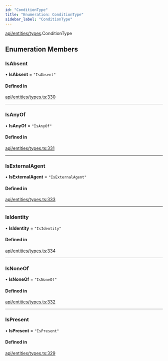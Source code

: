 ```yaml
---
id: "ConditionType"
title: "Enumeration: ConditionType"
sidebar_label: "ConditionType"
---
```


[api/entities/types](../../../../../modules/API/Entities/Types/Types.md).ConditionType

## Enumeration Members

### IsAbsent

• **IsAbsent** = ``"IsAbsent"``

#### Defined in

[api/entities/types.ts:330](https://github.com/PolymeshAssociation/polymesh-sdk/blob/f8a937f04/src/api/entities/types.ts#L330)

___

### IsAnyOf

• **IsAnyOf** = ``"IsAnyOf"``

#### Defined in

[api/entities/types.ts:331](https://github.com/PolymeshAssociation/polymesh-sdk/blob/f8a937f04/src/api/entities/types.ts#L331)

___

### IsExternalAgent

• **IsExternalAgent** = ``"IsExternalAgent"``

#### Defined in

[api/entities/types.ts:333](https://github.com/PolymeshAssociation/polymesh-sdk/blob/f8a937f04/src/api/entities/types.ts#L333)

___

### IsIdentity

• **IsIdentity** = ``"IsIdentity"``

#### Defined in

[api/entities/types.ts:334](https://github.com/PolymeshAssociation/polymesh-sdk/blob/f8a937f04/src/api/entities/types.ts#L334)

___

### IsNoneOf

• **IsNoneOf** = ``"IsNoneOf"``

#### Defined in

[api/entities/types.ts:332](https://github.com/PolymeshAssociation/polymesh-sdk/blob/f8a937f04/src/api/entities/types.ts#L332)

___

### IsPresent

• **IsPresent** = ``"IsPresent"``

#### Defined in

[api/entities/types.ts:329](https://github.com/PolymeshAssociation/polymesh-sdk/blob/f8a937f04/src/api/entities/types.ts#L329)
